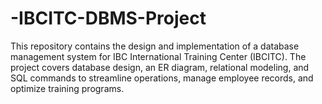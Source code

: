 # -IBCITC-DBMS-Project
This repository contains the design and implementation of a database management system for IBC International Training Center (IBCITC). The project covers database design, an ER diagram, relational modeling, and SQL commands to streamline operations, manage employee records, and optimize training programs.
